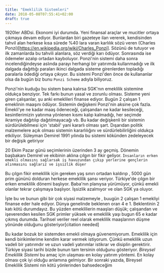 ```yaml
---
title: "Emeklilik Sistemleri"
date: 2018-05-08T07:55:41+02:00
draft: true
---
```



1920ler ABDsi. Ekonomi iyi durumda. Yeni finansal araçlar ve mucitler ortaya çıkmaya devam ediyor. Bunlardan biri gazeteye ilan vererek, kendisinden tahvil alan herkese kısa sürede %40 lara varan karlılık sözü veren (Charles Ponzi)[https://en.wikipedia.org/wiki/Charles_Ponzi]. Sözünü de tutuyor ve ilk zamanlarda bu tahvili alanlara, söz verdiği karı ödüyor. Sonrasında ise ödemeler azalıp ortadan kayboluyor. Ponzi'nin sistemi daha sonra incelendiğindeyse aslında parayı herhangi bir yatırımda kullanmadığı ve ilk dalgada dağıttığı paraları ikinci dalgada sisteme girenlerden topladığı paralarla ödediği ortaya çıkıyor. Bu sistemi Ponzi'den önce de kullananlar olsa da bugün biz bunu `Ponzi Scheme` adıyla biliyoruz.

Ponzi'nin kuduğu bu sistem bana kalırsa SGK'nın emeklilik sistemine oldukça benziyor. Tek farkı bunun yasal ve zorunlu olması. Sisteme yeni giren çalışanlar, şu anki emeklileri finanse ediyor. Bugün 2 çalışan 1 emeklinin maaşını ödüyor. Sistemin değişkeni Ponzi'nin aksine çok fazla. Emekli'ye ne kadar maaş ödeneceği, çalışandan ne kadar kesileceği, kesintlerimizin yatırıma yönlenen kısmı kalıp kalmadığı, her seçimde ikramiye dağıtılıp dağıtılmayacağı vb. Bu kadar değişkenli bir sistemin sürdürülebilmesi için 'stabil' yani kararlı olması şart. Dışarıdan politik malzemelere açık olması sistemin kararlılığını ve sürdürlebilirliğini oldukça etkiliyor.
Süleyman Demirel 1991 yılında bu sistemi kökünden zedeleyecek bir değişik getiriyor

20 Ekim Pazar günü seçimlerinin üzerinden 3 ay geçmiş. Dönemin başbakanı Demirel ve ekibinin aklına çılgın bir fikir geliyor.
`İnsanların erken emekli olmasını sağlarsak iş havuzundan çıkıp yerlerine gençlerin alınmasını sağlarız ve işsizlik düşer`

Bu çılgın fikir emeklilik için gereken yaş sınırı ortadan kaldırıp , 5000 gün prim gününü dolduran herkese emeklilik şansı veriyor.
Türkiye'de çılgın bir erken emeklilik dönemi başlıyor. Baba'nın planıysa yürümüyor, çünkü emekli olanlar tekrar çalışmaya başlıyor.
İşsizlik azalmıyor ve  olan SGK ya oluyor.

İşte bu ve bunun gibi bir çok siyasi malzemeyle , buugün 2 çalışan 1 emekliyi finanse eder hale ediyor. Dünya genelinde beklenen oran 4 e 1. Beklentinin 2 katı kötü durumdayız. Bu yüzden emeklilierin maaşları düşük; çalışandan ve işeverenden kesilen SGK primler yüksek ve emeklilik yaşı bugun 65 e kadar çıkmış durumda.
Tarihsel veriler reel olarak emeklilik maaşlarının düşme yönünde olduğunu gösteriyor[citation needed]

Bu kadar bozuk bir sistemden emekli olmaya güvenemiyorum. Emeklilik için kendi birikimlerime kendim karar vermek istiyorum. Çünkü emeklilik uzun vadeli bir yatırımdır ve uzun vadeli yatırımlar istikrar ve disiplin gerektirir. Türkiye siyasi tarihi bizde bunun tam tersinin olduğunu gösteriyor. *Bireysel Emeklilik Sistemi* bu amaç için ulaşması en kolay yatırım yöntemi. En kolay olması çok iyi olduğu anlamına gelmiyor. Bir sonraki yazıda, Bireysel Emeklilik Sistemi nin kötü yönlerinden bahsedeceğim
